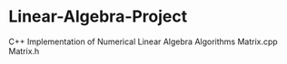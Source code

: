 # Linear-Algebra-Project
C++ Implementation of Numerical Linear Algebra Algorithms
Matrix.cpp
Matrix.h